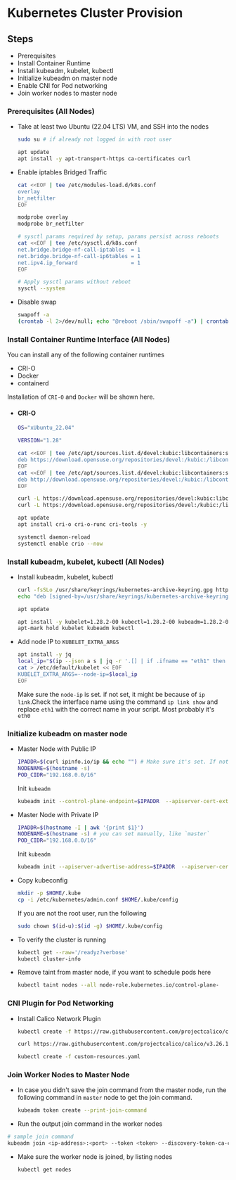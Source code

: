 # Kubernetes Cluster Provision

## Steps
- Prerequisites
- Install Container Runtime
- Install kubeadm, kubelet, kubectl
- Initialize kubeadm on master node
- Enable CNI for Pod networking
- Join worker nodes to master node

### Prerequisites (All Nodes)
- Take at least two Ubuntu (22.04 LTS) VM, and SSH into the nodes
    ```sh
    sudo su # if already not logged in with root user

    apt update
    apt install -y apt-transport-https ca-certificates curl
    ```
- Enable iptables Bridged Traffic
    ```sh
    cat <<EOF | tee /etc/modules-load.d/k8s.conf
    overlay
    br_netfilter
    EOF

    modprobe overlay
    modprobe br_netfilter

    # sysctl params required by setup, params persist across reboots
    cat <<EOF | tee /etc/sysctl.d/k8s.conf
    net.bridge.bridge-nf-call-iptables  = 1
    net.bridge.bridge-nf-call-ip6tables = 1
    net.ipv4.ip_forward                 = 1
    EOF

    # Apply sysctl params without reboot
    sysctl --system
    ```
- Disable swap
    ```sh
    swapoff -a
    (crontab -l 2>/dev/null; echo "@reboot /sbin/swapoff -a") | crontab - || true
    ```

### Install Container Runtime Interface (All Nodes)
You can install any of the following container runtimes
- CRI-O
- Docker
- containerd

Installation of `CRI-O` and `Docker` will be shown here.

- #### CRI-O

    ```sh
    OS="xUbuntu_22.04"

    VERSION="1.28"

    cat <<EOF | tee /etc/apt/sources.list.d/devel:kubic:libcontainers:stable.list
    deb https://download.opensuse.org/repositories/devel:/kubic:/libcontainers:/stable/$OS/ /
    EOF
    cat <<EOF | tee /etc/apt/sources.list.d/devel:kubic:libcontainers:stable:cri-o:$VERSION.list
    deb http://download.opensuse.org/repositories/devel:/kubic:/libcontainers:/stable:/cri-o:/$VERSION/$OS/ /
    EOF
    ```
    ```sh
    curl -L https://download.opensuse.org/repositories/devel:kubic:libcontainers:stable:cri-o:$VERSION/$OS/Release.key | apt-key --keyring /etc/apt/trusted.gpg.d/libcontainers.gpg add -
    curl -L https://download.opensuse.org/repositories/devel:/kubic:/libcontainers:/stable/$OS/Release.key | apt-key --keyring /etc/apt/trusted.gpg.d/libcontainers.gpg add -
    ```

    ```sh
    apt update
    apt install cri-o cri-o-runc cri-tools -y
    ```

    ```sh
    systemctl daemon-reload
    systemctl enable crio --now
    ```

### Install kubeadm, kubelet, kubectl (All Nodes)
- Install kubeadm, kubelet, kubectl
    ```sh
    curl -fsSLo /usr/share/keyrings/kubernetes-archive-keyring.gpg https://dl.k8s.io/apt/doc/apt-key.gpg
    echo "deb [signed-by=/usr/share/keyrings/kubernetes-archive-keyring.gpg] https://apt.kubernetes.io/ kubernetes-xenial main" | tee /etc/apt/sources.list.d/kubernetes.list

    apt update
    ```
    ```sh
    apt install -y kubelet=1.28.2-00 kubectl=1.28.2-00 kubeadm=1.28.2-00
    apt-mark hold kubelet kubeadm kubectl
    ```
- Add node IP to `KUBELET_EXTRA_ARGS`
    ```sh
    apt install -y jq
    local_ip="$(ip --json a s | jq -r '.[] | if .ifname == "eth1" then .addr_info[] | if .family == "inet" then .local else empty end else empty end')"
    cat > /etc/default/kubelet << EOF
    KUBELET_EXTRA_ARGS=--node-ip=$local_ip
    EOF
    ```
    Make sure the `node-ip` is set. if not set, it might be because of `ip link`.Check the interface name using the command `ip link show` and replace `eth1` with the correct name in your script. Most probably it's `eth0`
### Initialize kubeadm on master node
- Master Node with Public IP
    ```sh
    IPADDR=$(curl ipinfo.io/ip && echo "") # Make sure it's set. If not, set manually
    NODENAME=$(hostname -s)
    POD_CIDR="192.168.0.0/16"
    ```
    Init `kubeadm`
    ```sh
    kubeadm init --control-plane-endpoint=$IPADDR  --apiserver-cert-extra-sans=$IPADDR  --pod-network-cidr=$POD_CIDR --node-name $NODENAME --ignore-preflight-errors Swap
    ```
- Master Node with Private IP
    ```sh
    IPADDR=$(hostname -I | awk '{print $1}')
    NODENAME=$(hostname -s) # you can set manually, like `master`
    POD_CIDR="192.168.0.0/16"
    ```
    Init `kubeadm`
    ```sh
    kubeadm init --apiserver-advertise-address=$IPADDR  --apiserver-cert-extra-sans=$IPADDR  --pod-network-cidr=$POD_CIDR --node-name $NODENAME --ignore-preflight-errors Swap
    ```
- Copy kubeconfig
    ```sh
    mkdir -p $HOME/.kube
    cp -i /etc/kubernetes/admin.conf $HOME/.kube/config
    ```
    If you are not the root user, run the following
    ```sh
    sudo chown $(id-u):$(id -g) $HOME/.kube/config
    ```

- To verify the cluster is running
    ```sh
    kubectl get --raw='/readyz?verbose'
    kubectl cluster-info 
    ```
- Remove taint from master node, if you want to schedule pods here
    ```sh
    kubectl taint nodes --all node-role.kubernetes.io/control-plane-
    ```
### CNI Plugin for Pod Networking
- Install Calico Network Plugin
    ```sh
    kubectl create -f https://raw.githubusercontent.com/projectcalico/calico/v3.26.1/manifests/tigera-operator.yaml

    curl https://raw.githubusercontent.com/projectcalico/calico/v3.26.1/manifests/custom-resources.yaml -O

    kubectl create -f custom-resources.yaml
    ```

### Join Worker Nodes to Master Node
- In case you didn't save the join command from the master node, run the following command in `master` node to get the join command.
    ```sh
    kubeadm token create --print-join-command
    ```
 - Run the output join command in the worker nodes
 ```sh
 # sample join command
 kubeadm join <ip-address>:<port> --token <token> --discovery-token-ca-cert-hash <discovery-token>
 ```
- Make sure the worker node is joined, by listing nodes
    ```sh
    kubectl get nodes
    ```
